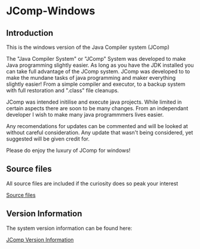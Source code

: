 # JComp-Windows

## Introduction
This is the windows version of the Java Compiler system (JComp)

The "Java Compiler System" or "JComp" System was developed to make Java programming slightly easier. 
As long as you have the JDK installed you can take full advantage of the JComp system.
JComp was developed to to make the mundane tasks of java programming and maker everything slightly easier!
From a simple compiler and executor, to a backup system with full restoration and ".class" file cleanups.

JComp was intended initilise and execute java projects. While limited in certain aspects there are soon to be many changes.
From an independant developer I wish to make many java programmmers lives easier. 

Any recomendations for updates can be commented and will be looked at without careful consideration.
Any update that wasn't being considered, yet suggested will be given credit for.

Please do enjoy the luxury of JComp for windows!

## Source files
All source files are included if the curiosity does so peak your interest

[Source files](https://github.com/CameronCS/JComp-Windows/src)

## Version Information
The system version information can be found here: 

[JComp Version Information](https://github.com/CameronCS/JComp-Windows/blob/main/Version%20Info)

